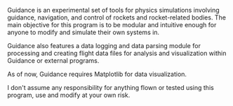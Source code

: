 Guidance is an experimental set of tools for physics simulations involving guidance, navigation, and control of rockets and rocket-related bodies. The main objective for this
program is to be modular and intuitive enough for anyone to modify and simulate their own systems in.

Guidance also features a data logging and data parsing module for processing and creating flight data files for analysis and visualization within Guidance or external programs.

As of now, Guidance requires Matplotlib for data visualization.

I don't assume any responsibility for anything flown or tested using this program, 
                    use and modify at your own risk.
